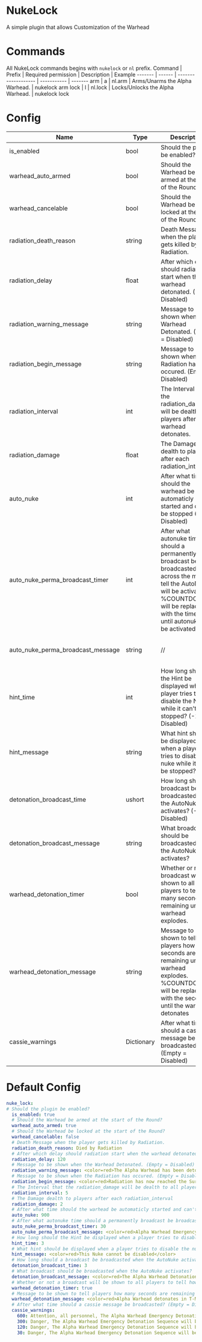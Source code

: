 # NukeLock
A simple plugin that allows Customization of the Warhead

# Commands
All NukeLock commands begins with `nukelock` or `nl` prefix.
Command | Prefix | Required permission | Description | Example
------- | ------ | ------------------- | ----------- | -------
arm | a | nl.arm | Arms/Unarms the Alpha Warhead. | nukelock arm
lock | l | nl.lock | Locks/Unlocks the Alpha Warhead. | nukelock lock

# Config
Name | Type | Description | Default
---- | ---- | ----------- | -------
is_enabled | bool | Should the plugin be enabled? | true
warhead_auto_armed | bool | Should the Warhead be armed at the start of the Round? | true
warhead_cancelable | bool | Should the Warhead be locked at the start of the Round? | false
radiation_death_reason | string | Death Message when the player gets killed by Radiation. | Died by Radiation
radiation_delay | float | After which delay should radiation start when the warhead detonated. (-1 = Disabled) | 120
radiation_warning_message | string | Message to be shown when the Warhead Detonated. (Empty = Disabled) | <color=red>The Alpha Warhead has been detonated, Radiation will occur in 2 Minutes</color>
radiation_begin_message | string | Message to be shown when the Radiation has occured. (Empty = Disabled) | <color=red>Radiation has now reached the Surface Zone</color>
radiation_interval | int | The Interval that the radiation_damage will be dealth to all players after the warhead detonates. | 5
radiation_damage | float | The Damage dealth to players after each radiation_interval | 2
auto_nuke | int | After what time should the warhead be automaticly started and can't be stopped (-1 = Disabled) | 900
auto_nuke_perma_broadcast_timer | int | After what autonuke time should a permanently broadcast be broadcasted across the map to tell the AutoNuke will be activated? %COUNTDOWN% will be replaced with the time left until autonuke will be activated | 30
auto_nuke_perma_broadcast_message | string | // | <color=red>Alpha Warhead Emergency Detonation Sequence will engage in %COUNTDOWN% seconds</color>
hint_time | int | How long should the Hint be displayed when a player tries to disable the Nuke while it can't be stopped? (-1 = Disabled) | 3
hint_message | string | What hint should be displayed when a player tries to disable the nuke while it can't be stopped? | <color=red>This Nuke cannot be disabled</color>
detonation_broadcast_time | ushort | How long should a broadcast be broadcasted when the AutoNuke activates? (-1 = Disabled) | 3
detonation_broadcast_message | string | What broadcast should be broadcasted when the AutoNuke activates? | <color=red>The Alpha Warhead Detonation Sequence engaged, <b>This Warhead cannot be stopped</b></color>
warhead_detonation_timer | bool | Whether or not a broadcast will be shown to all players to tell how many seconds are remaining until the warhead explodes. | true
warhead_detonation_message | string | Message to be shown to tell players how many seconds are remaining until the warhead explodes. %COUNTDOWN% will be replaced with the seconds until the warhead detonates | <color=red>Alpha Warhead detonates in T-Minus</color> <color=orange>%COUNTDOWN% seconds</color>
cassie_warnings | Dictionary | After what time should a cassie message be broadcasted? (Empty = Disabled) | 600, 300, 120, 30

# Default Config
```yml
nuke_lock:
# Should the plugin be enabled?
  is_enabled: true
  # Should the Warhead be armed at the start of the Round?
  warhead_auto_armed: true
  # Should the Warhead be locked at the start of the Round?
  warhead_cancelable: false
  # Death Message when the player gets killed by Radiation.
  radiation_death_reason: Died by Radiation
  # After which delay should radiation start when the warhead detonated. (-1 = Disabled)
  radiation_delay: 120
  # Message to be shown when the Warhead Detonated. (Empty = Disabled)
  radiation_warning_message: <color=red>The Alpha Warhead has been detonated, Radiation will occur in 2 Minutes</color>
  # Message to be shown when the Radiation has occured. (Empty = Disabled)
  radiation_begin_message: <color=red>Radiation has now reached the Surface Zone</color>
  # The Interval that the radiation_damage will be dealth to all players after the warhead detonates.
  radiation_interval: 5
  # The Damage dealth to players after each radiation_interval
  radiation_damage: 2
  # After what time should the warhead be automaticly started and can't be stopped (-1 = Disabled)
  auto_nuke: 900
  # After what autonuke time should a permanently broadcast be broadcasted across the map to tell the AutoNuke will be activated? %COUNTDOWN% will be replaced with the time left until autonuke will be activated
  auto_nuke_perma_broadcast_timer: 30
  auto_nuke_perma_broadcast_message: <color=red>Alpha Warhead Emergency Detonation Sequence will engage in %COUNTDOWN% seconds</color>
  # How long should the Hint be displayed when a player tries to disable the Nuke while it can't be stopped? (-1 = Disabled)
  hint_time: 3
  # What hint should be displayed when a player tries to disable the nuke while it can't be stopped?
  hint_message: <color=red>This Nuke cannot be disabled</color>
  # How long should a broadcast be broadcasted when the AutoNuke activates? (-1 = Disabled)
  detonation_broadcast_time: 3
  # What broadcast should be broadcasted when the AutoNuke activates?
  detonation_broadcast_message: <color=red>The Alpha Warhead Detonation Sequence engaged, <b>This Warhead cannot be stopped</b></color>
  # Whether or not a broadcast will be shown to all players to tell how many seconds are remaining until the warhead explodes.
  warhead_detonation_timer: true
  # Message to be shown to tell players how many seconds are remaining until the warhead explodes. %COUNTDOWN% will be replaced with the seconds until the warhead detonates
  warhead_detonation_message: <color=red>Alpha Warhead detonates in T-Minus</color> <color=orange>%COUNTDOWN% seconds</color>
  # After what time should a cassie message be broadcasted? (Empty = Disabled)
  cassie_warnings:
    600: Attention, all personnel, The Alpha Warhead Emergency Detonation Sequence will be started in TMinus 10 Minutes
    300: Danger, The Alpha Warhead Emergency Detonation Sequence will be started in TMinus 5 Minutes
    120: Danger, The Alpha Warhead Emergency Detonation Sequence will be started in TMinus 2 Minutes
    30: Danger, The Alpha Warhead Emergency Detonation Sequence will be started in TMinus 30 Seconds
```
